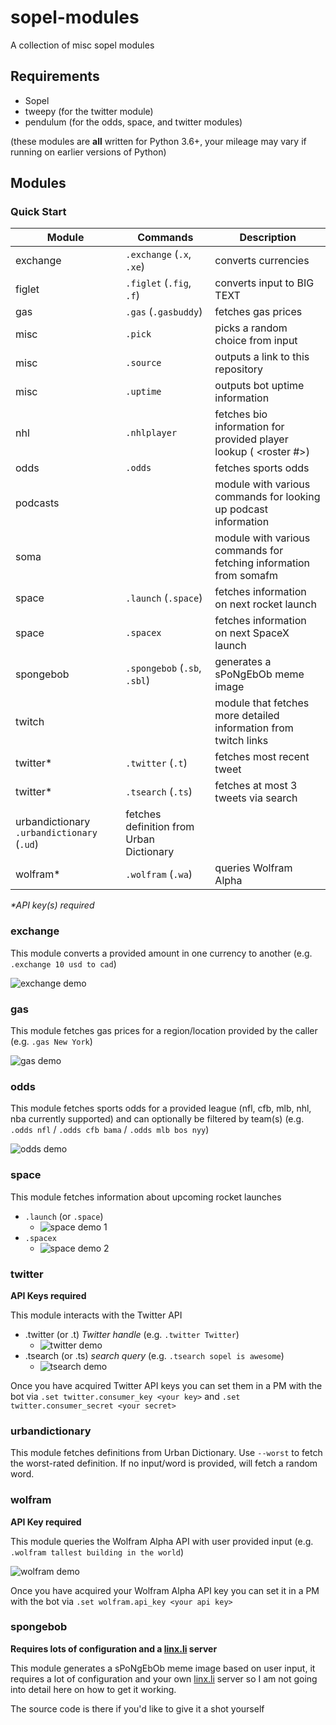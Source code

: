 # sopel-modules

A collection of misc sopel modules

## Requirements
- Sopel
- tweepy (for the twitter module)
- pendulum (for the odds, space, and twitter modules)

(these modules are **all** written for Python 3.6+, your mileage may vary if running on earlier versions of Python)

## Modules

### Quick Start

Module | Commands | Description
------ | -------- | -----------
exchange | `.exchange` (`.x`, `.xe`) | converts currencies
figlet | `.figlet` (`.fig`, `.f`) | converts input to BIG TEXT
gas | `.gas` (`.gasbuddy`) | fetches gas prices
misc | `.pick` | picks a random choice from input
misc | `.source` | outputs a link to this repository
misc | `.uptime` | outputs bot uptime information
nhl | `.nhlplayer` | fetches bio information for provided player lookup (<team> <roster #>)
odds | `.odds` | fetches sports odds
podcasts | | module with various commands for looking up podcast information
soma | | module with various commands for fetching information from somafm
space | `.launch` (`.space`) | fetches information on next rocket launch
space | `.spacex` | fetches information on next SpaceX launch
spongebob | `.spongebob` (`.sb`, `.sbl`) | generates a sPoNgEbOb meme image
twitch | | module that fetches more detailed information from twitch links
twitter* | `.twitter` (`.t`) | fetches most recent tweet
twitter* | `.tsearch` (`.ts`) | fetches at most 3 tweets via search
urbandictionary  `.urbandictionary` (`.ud`) | fetches definition from Urban Dictionary
wolfram* | `.wolfram` (`.wa`) | queries Wolfram Alpha

_*API key(s) required_

### exchange

This module converts a provided amount in one currency to another (e.g. `.exchange 10 usd to cad`)

![exchange demo](https://i.imgur.com/l5ocM1H.png)

### gas

This module fetches gas prices for a region/location provided by the caller (e.g. `.gas New York`)

![gas demo](https://i.imgur.com/l0E7pZh.png)

### odds

This module fetches sports odds for a provided league (nfl, cfb, mlb, nhl, nba currently supported) and can optionally be filtered by team(s) (e.g. `.odds nfl` / `.odds cfb bama` / `.odds mlb bos nyy`)

![odds demo](https://i.imgur.com/HOLKq9D.png)

### space

This module fetches information about upcoming rocket launches

- `.launch` (or `.space`)
  - ![space demo 1](https://i.imgur.com/duQqs4F.png)
- `.spacex`
  - ![space demo 2](https://i.imgur.com/FsnJsO4.png)

### twitter

**API Keys required**

This module interacts with the Twitter API

- .twitter (or .t) _Twitter handle_ (e.g. `.twitter Twitter`)
  - ![twitter demo](https://i.imgur.com/kW28Xjy.png)
- .tsearch (or .ts) _search query_ (e.g. `.tsearch sopel is awesome`)
  - ![tsearch demo](https://i.imgur.com/pTovk2p.png)

Once you have acquired Twitter API keys you can set them in a PM with the bot via `.set twitter.consumer_key <your key>` and `.set twitter.consumer_secret <your secret>`

### urbandictionary

This module fetches definitions from Urban Dictionary.  Use `--worst` to fetch the worst-rated definition.  If no input/word is provided, will fetch a random word.

### wolfram

**API Key required**

This module queries the Wolfram Alpha API with user provided input (e.g. `.wolfram tallest building in the world`)

![wolfram demo](https://i.imgur.com/jEgJpzU.png)

Once you have acquired your Wolfram Alpha API key you can set it in a PM with the bot via `.set wolfram.api_key <your api key>`

### spongebob

**Requires lots of configuration and a [linx.li](https://linx.li) server**

This module generates a sPoNgEbOb meme image based on user input, it requires a lot of configuration and your own [linx.li](https://linx.li) server so I am not going into detail here on how to get it working.

The source code is there if you'd like to give it a shot yourself